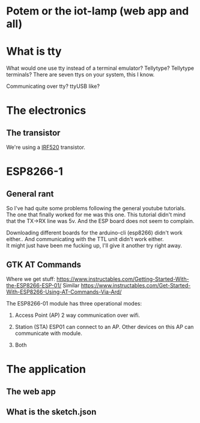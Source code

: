 # Potem or the iot-lamp (web app and all)

# What is tty

What would one use tty instead of a terminal emulator?
Tellytype? Tellytype terminals?
There are seven ttys on your system, this I know.

Communicating over tty? ttyUSB like?


# The electronics

## The transistor

We're using a [IRF520](./irf520.pdf) transistor.

# ESP8266-1

## General rant
So I've had quite some problems following the general youtube tutorials.
The one that finally worked for me was this one. 
This tutorial didn't mind that the TX->RX line was 5v. And the ESP board does not seem to complain.

Downloading different boards for the arduino-cli (esp8266) didn't work either..
And communicating with the TTL unit didn't work either.  
It might just have been me fucking up, I'll give it another try right away.

## GTK AT Commands

Where we get stuff:
https://www.instructables.com/Getting-Started-With-the-ESP8266-ESP-01/
Similar
https://www.instructables.com/Get-Started-With-ESP8266-Using-AT-Commands-Via-Ard/


The ESP8266-01 module has three operational modes:

1. Access Point (AP)
2 way communication over wifi.

2. Station (STA)
ESP01 can connect to an AP. Other devices on this AP can communicate with module.

3. Both



# The application

## The web app

## What is the sketch.json
